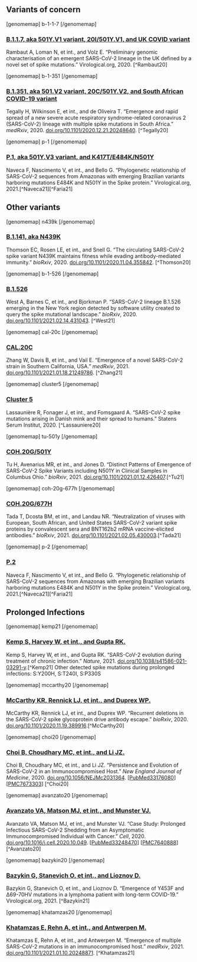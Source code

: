<div style="clear: both; height: 0;" />

## Variants of concern

<!-- B.1.1.7 -->
<section id="sec_b-1-1-7" class="figure-section wrap">

<div class="figure-image">

[genomemap]
b-1-1-7
[/genomemap]

</div>

<div class="figure-caption">

### [B.1.1.7, aka 501Y.V1 variant, 20I/501Y.V1, and UK COVID variant](#sec_b-1-1-7)

Rambaut A, Loman N, et int., and Volz E. “Preliminary genomic characterisation of an emergent SARS-CoV-2 lineage in the UK defined by a novel set of spike mutations.” Virological.org, 2020. [^Rambaut20]

</div>

</section>

<!-- B.1.351 -->
<section id="sec_b-1-351" class="figure-section wrap">

<div class="figure-image">

[genomemap]
b-1-351
[/genomemap]

</div>

<div class="figure-caption">

### [B.1.351, aka 501.V2 variant, 20C/501Y.V2, and South African COVID-19 variant](#sec_b-1-351)

Tegally H, Wilkinson E, et int., and de Oliveira T. “Emergence and rapid spread of a new severe acute respiratory syndrome-related coronavirus 2 (SARS-CoV-2) lineage with multiple spike mutations in South Africa.” _medRxiv_, 2020. [doi.org/10.1101/2020.12.21.20248640](https://doi.org/10.1101/2020.12.21.20248640). [^Tegally20]

</div>

</section>

<!-- P.1 -->
<section id="sec_p-1" class="figure-section wrap">

<div class="figure-image">

[genomemap]
p-1
[/genomemap]

</div>

<div class="figure-caption">

### [P.1, aka 501Y.V3 variant, and K417T/E484K/N501Y](#sec_p-1)

Naveca F, Nascimento V, et int., and Bello G. “Phylogenetic relationship of SARS-CoV-2 sequences from Amazonas with emerging Brazilian variants harboring mutations E484K and N501Y in the Spike protein.” Virological.org, 2021.[^Naveca21][^Faria21]

</div>

</section>

## Other variants

<!-- B.1.141 -->
<section id="sec_n439k" class="figure-section wrap">

<div class="figure-image">

[genomemap]
n439k
[/genomemap]

</div>

<div class="figure-caption">

### [B.1.141, aka N439K](#sec_n439k)

Thomson EC, Rosen LE, et int., and Snell G. “The circulating SARS-CoV-2 spike variant N439K maintains fitness while evading antibody-mediated immunity.” _bioRxiv_, 2020. [doi.org/10.1101/2020.11.04.355842](https://doi.org/10.1101/2020.11.04.355842). [^Thomson20]

</div>

</section>

<!-- B.1.526 -->
<section id="sec_b-1-526" class="figure-section wrap">

<div class="figure-image">

[genomemap]
b-1-526
[/genomemap]

</div>

<div class="figure-caption">

### [B.1.526](#sec_b-1-526)

West A, Barnes C, et int., and Bjorkman P. “SARS-CoV-2 lineage B.1.526 emerging in the New York region detected by software utility created to query the spike mutational landscape.” _bioRxiv_, 2020. [doi.org/10.1101/2021.02.14.431043](https://doi.org/10.1101/2021.02.14.431043). [^West21]

</div>

</section>

<!-- CAL.20C -->
<section id="sec_cal-20c" class="figure-section wrap">

<div class="figure-image">

[genomemap]
cal-20c
[/genomemap]

</div>

<div class="figure-caption">

### [CAL.20C](#sec_cal-20c)

Zhang W, Davis B, et int., and Vail E. “Emergence of a novel SARS-CoV-2 strain in Southern California, USA.” _medRxiv_, 2021. [doi.org/10.1101/2021.01.18.21249786](https://doi.org/10.1101/2021.01.18.21249786). [^Zhang21]

</div>

</section>

<!-- Cluster 5 -->
<section id="sec_cluster5" class="figure-section wrap">

<div class="figure-image">

[genomemap]
cluster5
[/genomemap]

</div>

<div class="figure-caption">

### [Cluster 5](#sec_cluster5)
Lassaunière R, Fonager J, et int., and Fomsgaard A. “SARS-CoV-2 spike mutations arising in Danish mink and their spread to humans.” Statens Serum Institut, 2020. [^Lassauniere20]

</div>

</section>

<!-- COH.20G/501Y -->
<section id="sec_tu-501y" class="figure-section wrap">

<div class="figure-image">

[genomemap]
tu-501y
[/genomemap]

</div>

<div class="figure-caption">

### [COH.20G/501Y](#sec_tu-501y)
Tu H, Avenarius MR, et int., and Jones D. “Distinct Patterns of Emergence of SARS-CoV-2 Spike Variants including N501Y in Clinical Samples in Columbus Ohio.” _bioRxiv_, 2021. [doi.org/10.1101/2021.01.12.426407](https://doi.org/10.1101/2021.01.12.426407).[^Tu21]

</div>

</section>

<!-- COH.20G/677H -->
<section id="sec_coh-20g-677h" class="figure-section wrap">

<div class="figure-image">

[genomemap]
coh-20g-677h
[/genomemap]

</div>

<div class="figure-caption">

### [COH.20G/677H](#sec_coh-20g-677h)
Tada T, Dcosta BM, et int., and Landau NR. “Neutralization of viruses with European, South African, and United States SARS-CoV-2 variant spike proteins by convalescent sera and BNT162b2 mRNA vaccine-elicited antibodies.” _bioRxiv_, 2021. [doi.org/10.1101/2021.02.05.430003](https://doi.org/10.1101/2021.02.05.430003).[^Tada21]

</div>

</section>

<!-- P.2 -->
<section id="sec_p-2" class="figure-section wrap">

<div class="figure-image">

[genomemap]
p-2
[/genomemap]

</div>

<div class="figure-caption">

### [P.2](#sec_p-2)
Naveca F, Nascimento V, et int., and Bello G. “Phylogenetic relationship of SARS-CoV-2 sequences from Amazonas with emerging Brazilian variants harboring mutations E484K and N501Y in the Spike protein.” Virological.org, 2021.[^Naveca21][^Faria21]

</div>

</section>

## Prolonged Infections

<!-- Kemp S -->
<section id="sec_kemp21" class="figure-section wrap">

<div class="figure-image">

[genomemap]
kemp21
[/genomemap]

</div>

<div class="figure-caption">

### [Kemp S, Harvey W, et int., and Gupta RK.](#sec_kemp21)

Kemp S, Harvey W, et int., and Gupta RK. “SARS-CoV-2 evolution during treatment of chronic infection.” _Nature_, 2021. [doi.org/10.1038/s41586-021-03291-y](https://doi.org/10.1038/s41586-021-03291-y).[^Kemp21] Other detected spike mutations during prolonged infections: S:Y200H, S:T240I, S:P330S

</div>

</section>

<!-- McCarthy -->
<section id="sec_mccarthy20" class="figure-section wrap">

<div class="figure-image">

[genomemap]
mccarthy20
[/genomemap]

</div>

<div class="figure-caption">

### [McCarthy KR, Rennick LJ, et int., and Duprex WP.](#sec_mccarthy20)

McCarthy KR, Rennick LJ, et int., and Duprex WP. “Recurrent deletions in the SARS-CoV-2 spike glycoprotein drive antibody escape.” _bioRxiv_, 2020. [doi.org/10.1101/2020.11.19.389916](https://doi.org/10.1101/2020.11.19.389916).[^McCarthy20]

</div>

</section>

<!-- Choi B -->
<section id="sec_choi20" class="figure-section wrap">

<div class="figure-image">

[genomemap]
choi20
[/genomemap]

</div>

<div class="figure-caption">

### [Choi B, Choudhary MC, et int., and Li JZ.](#sec_choi20)

Choi B, Choudhary MC, et int., and Li JZ. “Persistence and Evolution of SARS-CoV-2 in an Immunocompromised Host.” _New England Journal of Medicine_, 2020. [doi.org/10.1056/NEJMc2031364](https://doi.org/10.1056/NEJMc2031364). \[[PubMed33176080](https://www.ncbi.nlm.nih.gov/pubmed/33176080/)\] \[[PMC7673303](https://www.ncbi.nlm.nih.gov/pmc/articles/PMC7673303/)\] [^Choi20]

</div>

</section>

<!-- Avanzato VA -->
<section id="sec_avanzato20" class="figure-section wrap">

<div class="figure-image">

[genomemap]
avanzato20
[/genomemap]

</div>

<div class="figure-caption">

### [Avanzato VA, Matson MJ, et int., and Munster VJ.](#sec_avanzato20)

Avanzato VA, Matson MJ, et int., and Munster VJ. “Case Study: Prolonged Infectious SARS-CoV-2 Shedding from an Asymptomatic Immunocompromised Individual with Cancer.” _Cell_, 2020. [doi.org/10.1016/j.cell.2020.10.049](https://doi.org/10.1016/j.cell.2020.10.049). \[[PubMed33248470](https://www.ncbi.nlm.nih.gov/pubmed/33248470/)\] \[[PMC7640888](https://www.ncbi.nlm.nih.gov/pmc/articles/PMC7640888/)\] [^Avanzato20]

</div>

</section>

<!-- Bazykin G -->
<section id="sec_bazykin20" class="figure-section wrap">

<div class="figure-image">

[genomemap]
bazykin20
[/genomemap]

</div>

<div class="figure-caption">

### [Bazykin G, Stanevich O, et int., and Lioznov D.](#sec_bazykin20)

Bazykin G, Stanevich O, et int., and Lioznov D. “Emergence of Y453F and Δ69-70HV mutations in a lymphoma patient with long-term COVID-19.” Virological.org, 2021. [^Bazykin21]

</div>

</section>

<!-- Khatamzas E -->
<section id="sec_khatamzas20" class="figure-section wrap">

<div class="figure-image">

[genomemap]
khatamzas20
[/genomemap]

</div>

<div class="figure-caption">

### [Khatamzas E, Rehn A, et int., and Antwerpen M.](#sec_khatamzas20)

Khatamzas E, Rehn A, et int., and Antwerpen M. “Emergence of multiple SARS-CoV-2 mutations in an immunocompromised host.” _medRxiv_, 2021. [doi.org/10.1101/2021.01.10.20248871](https://doi.org/10.1101/2021.01.10.20248871). [^Khatamzas21]

</div>

</section>
